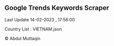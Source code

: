 

## Google Trends Keywords Scraper 
 
Last Update 14-02-2023 , 17:56:00

Country List :
VIETNAM.json



© Abdul Muttaqin 
